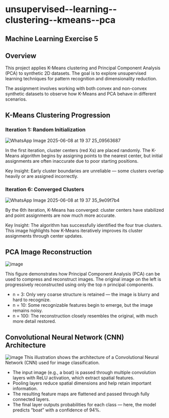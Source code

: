 # unsupervised--learning--clustering--kmeans--pca
## Machine Learning Exercise 5

## Overview
This project applies K-Means clustering and Principal Component Analysis (PCA) to synthetic 2D datasets. The goal is to explore unsupervised learning techniques for pattern recognition and dimensionality reduction.

The assignment involves working with both convex and non-convex synthetic datasets to observe how K-Means and PCA behave in different scenarios.

## K-Means Clustering Progression
### Iteration 1: Random Initialization
![WhatsApp Image 2025-06-08 at 19 37 25_09563687](https://github.com/user-attachments/assets/da4d763a-ccf8-4d46-8504-82ca1fedb6f8)

In the first iteration, cluster centers (red Xs) are placed randomly. The K-Means algorithm begins by assigning points to the nearest center, but initial assignments are often inaccurate due to poor starting positions.

Key Insight: Early cluster boundaries are unreliable — some clusters overlap heavily or are assigned incorrectly.

### Iteration 6: Converged Clusters
![WhatsApp Image 2025-06-08 at 19 37 35_9e09f7b4](https://github.com/user-attachments/assets/73d65222-e24f-4b57-a0ad-5a4cff4152c6)

By the 6th iteration, K-Means has converged: cluster centers have stabilized and point assignments are now much more accurate.

Key Insight: The algorithm has successfully identified the four true clusters. This image highlights how K-Means iteratively improves its cluster assignments through center updates.

## PCA Image Reconstruction
![image](https://github.com/user-attachments/assets/7b1609a3-17aa-411e-b6ed-0f2336e8be1d)

This figure demonstrates how Principal Component Analysis (PCA) can be used to compress and reconstruct images. The original image on the left is progressively reconstructed using only the top n principal components.

- n = 3: Only very coarse structure is retained — the image is blurry and hard to recognize.
- n = 10: Some recognizable features begin to emerge, but the image remains noisy.
- n = 100: The reconstruction closely resembles the original, with much more detail restored.

## Convolutional Neural Network (CNN) Architecture
![image](https://github.com/user-attachments/assets/c13bfbc5-8c74-4f03-8feb-161620f139f9)
This illustration shows the architecture of a Convolutional Neural Network (CNN) used for image classification.

- The input image (e.g., a boat) is passed through multiple convolution layers with ReLU activation, which extract spatial features.
- Pooling layers reduce spatial dimensions and help retain important information.
- The resulting feature maps are flattened and passed through fully connected layers.
- The final layer outputs probabilities for each class — here, the model predicts “boat” with a confidence of 94%.





